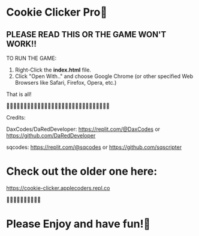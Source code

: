 # Cookie Clicker Pro🍪
## **PLEASE READ THIS OR THE GAME WON'T WORK!!**

TO RUN THE GAME:

1. Right-Click the **index.html** file.
2. Click "Open With.." and choose Google Chrome (or other specified Web Browsers like Safari, Firefox, Opera, etc.)


That is all!

🍪🍪🍪🍪🍪🍪🍪🍪🍪🍪🍪🍪🍪🍪🍪🍪🍪🍪🍪🍪🍪🍪🍪🍪🍪🍪🍪🍪🍪🍪

Credits:

DaxCodes/DaRedDeveloper: https://replit.com/@DaxCodes or https://github.com/DaRedDeveloper

sqcodes: https://replit.com/@sqcodes or https://github.com/sqscripter

# Check out the older one here: 

https://cookie-clicker.applecoders.repl.co

🍪🍪🍪🍪🍪🍪🍪🍪🍪🍪
# Please Enjoy and have fun!🍪
